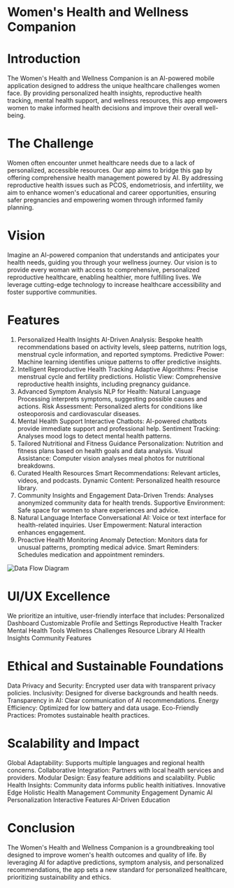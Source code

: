 # Women's Health and Wellness Companion

# Introduction
The Women's Health and Wellness Companion is an AI-powered mobile application designed to address the unique healthcare challenges women face. By providing personalized health insights, reproductive health tracking, mental health support, and wellness resources, this app empowers women to make informed health decisions and improve their overall well-being.

# The Challenge
Women often encounter unmet healthcare needs due to a lack of personalized, accessible resources. Our app aims to bridge this gap by offering comprehensive health management powered by AI. By addressing reproductive health issues such as PCOS, endometriosis, and infertility, we aim to enhance women's educational and career opportunities, ensuring safer pregnancies and empowering women through informed family planning.

# Vision
Imagine an AI-powered companion that understands and anticipates your health needs, guiding you through your wellness journey. Our vision is to provide every woman with access to comprehensive, personalized reproductive healthcare, enabling healthier, more fulfilling lives. We leverage cutting-edge technology to increase healthcare accessibility and foster supportive communities.

# Features
1. Personalized Health Insights
AI-Driven Analysis: Bespoke health recommendations based on activity levels, sleep patterns, nutrition logs, menstrual cycle information, and reported symptoms.
Predictive Power: Machine learning identifies unique patterns to offer predictive insights.
2. Intelligent Reproductive Health Tracking
Adaptive Algorithms: Precise menstrual cycle and fertility predictions.
Holistic View: Comprehensive reproductive health insights, including pregnancy guidance.
3. Advanced Symptom Analysis
NLP for Health: Natural Language Processing interprets symptoms, suggesting possible causes and actions.
Risk Assessment: Personalized alerts for conditions like osteoporosis and cardiovascular diseases.
4. Mental Health Support
Interactive Chatbots: AI-powered chatbots provide immediate support and professional help.
Sentiment Tracking: Analyses mood logs to detect mental health patterns.
5. Tailored Nutritional and Fitness Guidance
Personalization: Nutrition and fitness plans based on health goals and data analysis.
Visual Assistance: Computer vision analyses meal photos for nutritional breakdowns.
6. Curated Health Resources
Smart Recommendations: Relevant articles, videos, and podcasts.
Dynamic Content: Personalized health resource library.
7. Community Insights and Engagement
Data-Driven Trends: Analyses anonymized community data for health trends.
Supportive Environment: Safe space for women to share experiences and advice.
8. Natural Language Interface
Conversational AI: Voice or text interface for health-related inquiries.
User Empowerment: Natural interaction enhances engagement.
9. Proactive Health Monitoring
Anomaly Detection: Monitors data for unusual patterns, prompting medical advice.
Smart Reminders: Schedules medication and appointment reminders.

![Data Flow Diagram](DataFlowDiagram.jpeg)

# UI/UX Excellence
We prioritize an intuitive, user-friendly interface that includes:
Personalized Dashboard
Customizable Profile and Settings
Reproductive Health Tracker
Mental Health Tools
Wellness Challenges
Resource Library
AI Health Insights
Community Features

# Ethical and Sustainable Foundations
Data Privacy and Security: Encrypted user data with transparent privacy policies.
Inclusivity: Designed for diverse backgrounds and health needs.
Transparency in AI: Clear communication of AI recommendations.
Energy Efficiency: Optimized for low battery and data usage.
Eco-Friendly Practices: Promotes sustainable health practices.

# Scalability and Impact
Global Adaptability: Supports multiple languages and regional health concerns.
Collaborative Integration: Partners with local health services and providers.
Modular Design: Easy feature additions and scalability.
Public Health Insights: Community data informs public health initiatives.
Innovative Edge
Holistic Health Management
Community Engagement
Dynamic AI Personalization
Interactive Features
AI-Driven Education

# Conclusion
The Women's Health and Wellness Companion is a groundbreaking tool designed to improve women's health outcomes and quality of life. By leveraging AI for adaptive predictions, symptom analysis, and personalized recommendations, the app sets a new standard for personalized healthcare, prioritizing sustainability and ethics.
